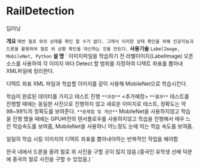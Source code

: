 # RailDetection
딥러닝

**개요**
`
매번 철로 위의 상태를 확인 할 수가 없다. 그래서 이러한 상태 확인을 위해 인공지능과 드론을 활용하여 철로 위 상황 확인을 대신하는 것을 만든다.
`
**사용기술**
`
LabelImage, MobileNet, Python
`
**설 명**
`
이미지파일을 학습하기 전 라벨이미지(LabelImage) 오픈 소스를 사용하여 각 이미지 마다 Detect 할 범위를 지정하여 디텍트 좌표를 뽑아내 XML파일에 정리한다.

디텍트 좌표 XML 파일과 학습할 이미지를 같이 사용해 MobileNet으로 학습시킨다.

학습이 완료된 데이터를 가지고 테스트 진행
`
**과정**
`
<추가예정>
`
**결과**
`
테스트를 진행할 때에는 동일한 사진으로 진행하지 않고 새로운 이미지로 테스트, 정확도는 약 98~99%의 정확도를 보여준다.
`
**문제점 및 개선**
`
MobileNet을 사용하지않고 학습을 진행 했을 때에는 GPU버전의 텐서플로우를 사용하지않고 학습을 진행해서 매우 느린 학습속도를 보여줌, MobileNet을 사용하니 어느정도 눈에 띄는 학습 속도를 보여줌.

일일히 학습 시킬 이미지의 디텍트 좌표를 뽑아내야하는 반복적인 작업을 해야함

한국 내에서 드론을 올려 철로 위 사진을 구할 곳이 많지 않음.(중국인 유학생 선배 덕분에 중국의 철로 사진을 구할 수 있었음.)
`
